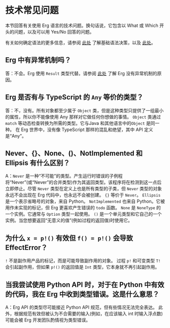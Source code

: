 # 技术常见问题


本节回答有关使用 Erg 语言的技术问题。换句话说，它包含以 What 或 Which 开头的问题，以及可以用 Yes/No 回答的问题。

有关如何确定语法的更多信息，请参阅 [此处](./dev_guide/faq_syntax.md) 了解基础语法决策，以及 [此处](./dev_guide/../faq_general.md)。

## Erg 中有异常机制吗？

答：不会。Erg 使用 `Result` 类型代替。请参阅 [此处](./dev_guide/faq_syntax.md) 了解 Erg 没有异常机制的原因。

## Erg 是否有与 TypeScript 的 `Any` 等价的类型？

答：不，没有。所有对象都至少属于 `Object` 类，但是这种类型只提供了一组最小的属性，所以你不能像使用 Any 那样对它做任何你想做的事情。
`Object` 类通过`match` 等动态检查转换为所需的类型。它与Java 和其他语言中的`Object` 是同一种。
在 Erg 世界中，没有像 TypeScript 那样的混乱和绝望，其中 API 定义是“Any”。

## Never、{}、None、()、NotImplemented 和 Ellipsis 有什么区别？

A：`Never` 是一种“不可能”的类型。产生运行时错误的子例程将“Never”(或“Never”的合并类型)作为其返回类型。该程序将在检测到这一点后立即停止。尽管 `Never` 类型在定义上也是所有类型的子类，但 `Never` 类型的对象永远不会出现在 Erg 代码中，也永远不会被创建。 `{}` 等价于 `Never`。
`Ellipsis` 是一个表示省略号的对象，来自 Python。
`NotImplemented` 也来自 Python。它被用作未实现的标记，但 Erg 更喜欢产生错误的 `todo` 函数。
`None` 是 `NoneType` 的一个实例。它通常与 `Option` 类型一起使用。
`()` 是一个单元类型和它自己的一个实例。当您想要返回“无意义的值”(例如过程的返回值)时使用它。

## 为什么 `x = p!()` 有效但 `f() = p!()` 会导致 EffectError？

`!` 不是副作用产品的标记，而是可能导致副作用的对象。
过程 `p!` 和可变类型 `T!` 会引起副作用，但如果 `p!()` 的返回值是 `Int` 类型，它本身就不再引起副作用。

## 当我尝试使用 Python API 时，对于在 Python 中有效的代码，我在 Erg 中收到类型错误。这是什么意思？

A：Erg API 的类型尽可能接近 Python API 规范，但有些情况无法完全表达。
此外，根据规范有效但被认为不合需要的输入(例如，在应该输入 int 时输入浮点数)可能会被 Erg 开发团队酌情视为类型错误。